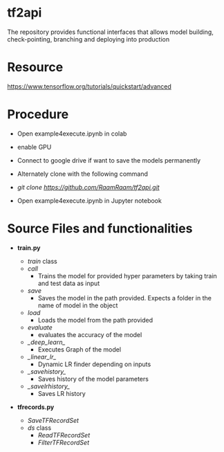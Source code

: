 # tf2api

The repository provides functional interfaces that allows model building, check-pointing, branching and deploying into production


# Resource

https://www.tensorflow.org/tutorials/quickstart/advanced

# Procedure

* Open example4execute.ipynb in colab
* enable GPU
* Connect to google drive if want to save the models permanently

* Alternately clone with the following command
* _git clone https://github.com/RaamRaam/tf2api.git_
* Open example4execute.ipynb in Jupyter notebook

# Source Files and functionalities
* __train.py__
  * _train_ class
  * _call_
    * Trains the model for provided hyper parameters by taking train and test data as input
  * _save_
    * Saves the model in the path provided. Expects a folder in the name of model in the object
  * _load_
    * Loads the model from the path provided
  * _evaluate_
    * evaluates the accuracy of the model
  * *\_deep_learn\_*
    * Executes Graph of the model
  * *\_linear\_lr\_*
    * Dynamic LR finder depending on inputs
  * *\_savehistory\_*
    * Saves history of the model parameters
  * *\_savelrhistory\_*
    * Saves LR history
  
* __tfrecords.py__
  * _SaveTFRecordSet_
  * _ds_ class
    * _ReadTFRecordSet_
    * _FilterTFRecordSet_
